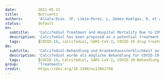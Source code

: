 ```yaml
---
date:          2021-05-21
title:         Nutrients
authors:       'Alcala-Diaz, JF, Limia-Perez, L, Gomez-Huelgas, R, et al.'
status:        default
en:
  subtitle:    'Calcifediol Treatment and Hospital Mortality Due to COVID-19: A Cohort Study'
  description: 'Calcifediol has been proposed as a potential treatment for COVID-19 patients. Objective: To compare the administration or not of oral calcifediol on mortality risk of patients hospitalized because of COVID-19. Design: Retrospective, multicenter, open, non-randomized cohort study. Settings: Hospitalized care. Patients: Patients with laboratory-confirmed COVID-19 between 5 February and 5 May 2020 in five hospitals in the South of Spain. Intervention: Patients received calcifediol (25-hydroxyvitamin D3) treatment (0.266 mg/capsule, 2 capsules on entry and then one capsule on day 3, 7, 14, 21, and 28) or not. Main outcome measure: In-hospital mortality during the first 30 days after admission. Results: A total of 537 patients were hospitalized with COVID-19 (317 males (59%), median age, 70 years), and 79 (14.7%) received calcifediol treatment. Overall, in-hospital mortality during the first 30 days was 17.5%. The OR of death for patients receiving calcifediol (mortality rate of 5%) was 0.22 compared to patients not receiving such treatment (mortality rate of 20%). Patients who received calcifediol after admission were more likely than those not receiving treatment to have comorbidity and a lower rate of CURB-65 score for pneumonia severity ≥ 3 (one point for each of confusion, urea > 7 mmol/L, respiratory rate ≥ 30/min, systolic blood pressure < 90 mm Hg or diastolic blood pressure ≤ 60 mm Hg, and age ≥ 65 years), acute respiratory distress syndrome (moderate or severe), c-reactive protein, chronic kidney disease, and blood urea nitrogen. In a multivariable logistic regression model, adjusting for confounders, there were significant differences in mortality for patients receiving calcifediol compared with patients not receiving it. Conclusion: Among patients hospitalized with COVID-19, treatment with calcifediol, compared with those not receiving calcifediol, was significantly associated with lower in-hospital mortality during the first 30 days. The observational design and sample size may limit the interpretation of these findings.'
  tags:        [COVID-19, calcifediol, SARS-CoV-2, COVID-19 drug treatment, vitamin D]
de:
  subtitle:    'Calcifediol-Behandlung und Krankenhaussterblichkeit aufgrund von COVID-19: Eine Kohortenstudie'
  description: 'Calcifediol wurde als mögliche Behandlung für COVID-19-Patienten vorgeschlagen. Zielsetzung: Vergleich des Einflusses der Verabreichung von oralem Calcifediol auf das Sterberisiko von Patienten, die wegen COVID-19 hospitalisiert wurden. Aufbau: Retrospektive, multizentrische, offene, nicht-randomisierte Kohortenstudie. Rahmenbedingungen: Stationäre Behandlung. Patienten: Patienten mit im Labor bestätigtem COVID-19 zwischen dem 5. Februar und 5. Mai 2020 in fünf Krankenhäusern in Südspanien. Intervention: Die Patienten wurden mit Calcifediol (25-Hydroxyvitamin D3) behandelt (0,266 mg/Kapsel, 2 Kapseln bei Eintritt und dann eine Kapsel an Tag 3, 7, 14, 21 und 28) oder nicht. Hauptergebnis: Sterblichkeit im Krankenhaus während der ersten 30 Tage nach der Aufnahme. Ergebnisse: Insgesamt wurden 537 Patienten mit COVID-19 ins Krankenhaus eingeliefert (317 Männer (59 %), mittleres Alter 70 Jahre), und 79 (14,7 %) erhielten eine Calcifediol-Behandlung. Insgesamt lag die Sterblichkeit in den ersten 30 Tagen im Krankenhaus bei 17,5 %. Die Sterblichkeitsrate bei Patienten, die mit Calcifediol behandelt wurden (Sterblichkeitsrate von 5 %), lag bei 0,22 im Vergleich zu Patienten, die nicht mit Calcifediol behandelt wurden (Sterblichkeitsrate von 20 %). Bei Patienten, die nach der Aufnahme Calcifediol erhielten, war die Wahrscheinlichkeit höher, dass sie Komorbiditäten aufwiesen und einen niedrigeren CURB-65-Score für den Schweregrad der Lungenentzündung ≥ 3 hatten (jeweils ein Punkt für Verwirrtheit, Harnstoff > 7 mmol/L, Atemfrequenz ≥ 30/min, systolischer Blutdruck < 90 mm Hg oder diastolischer Blutdruck ≤ 60 mm Hg und Alter ≥ 65 Jahre), akutes Atemnotsyndrom (mittelschwer oder schwer), c-reaktives Protein, chronische Nierenerkrankung und Harnstoff-Stickstoff im Blut. In einem multivariablen logistischen Regressionsmodell, bei dem Störfaktoren berücksichtigt wurden, gab es signifikante Unterschiede in der Sterblichkeit bei Patienten, die Calcifediol erhielten, im Vergleich zu Patienten, die es nicht erhielten. Schlussfolgerung: Bei Patienten, die mit COVID-19 ins Krankenhaus eingeliefert wurden, war die Behandlung mit Calcifediol im Vergleich zu Patienten, die kein Calcifediol erhielten, signifikant mit einer niedrigeren Sterblichkeit in den ersten 30 Tagen im Krankenhaus verbunden. Das Beobachtungsdesign und der Stichprobenumfang können die Interpretation dieser Ergebnisse einschränken.' 
  tags:        [COVID-19, Calcifediol, SARS-CoV-2, COVID-19-Behandlung, Vitamin D]
group:         'Treatments'
credit:        https://doi.org/10.3390/nu13061760
---
```

